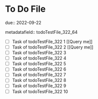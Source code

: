 # To Do File

due:: 2022-09-22

metadatafield:: todoTestFile_322_64

- [ ] Task of todoTestFile_322 1 [[Query me]]
- [ ] Task of todoTestFile_322 2 [[Query me]]
- [ ] Task of todoTestFile_322 3
- [ ] Task of todoTestFile_322 4
- [ ] Task of todoTestFile_322 5
- [ ] Task of todoTestFile_322 6
- [ ] Task of todoTestFile_322 7
- [ ] Task of todoTestFile_322 8
- [ ] Task of todoTestFile_322 9
- [ ] Task of todoTestFile_322 10